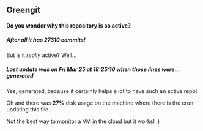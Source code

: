 ## Greengit

#### Do you wonder why this repository is so active?

##### After all it has 27310 commits!

But is it *really* active? Well...

##### Last update was on Fri Mar 25 at 18:25:10 when those lines were... generated

Yes, generated, because it certainly helps a lot to have such an active repo!

Oh and there was **27%** disk usage on the machine
where there is the cron updating this file.

Not the best way to monitor a VM in the cloud but it works! :)
